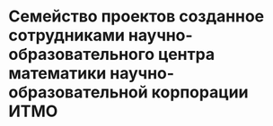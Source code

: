 # Семейство проектов созданное сотрудниками научно-образовательного центра математики научно-образовательной корпорации ИТМО
